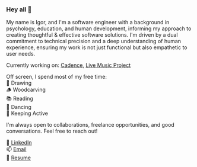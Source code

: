 ### Hey all 👋

My name is Igor, and I'm a software engineer with a background in psychology, education, and human development, informing my approach to creating thoughtful & effective software solutions. I'm driven by a dual commitment to technical precision and a deep understanding of human experience, ensuring my work is not just functional but also empathetic to user needs.

Currently working on: [Cadence](https://github.com/igoroganesian/cadence-backend), [Live Music Project](https://www.livemusicproject.org/)

Off screen, I spend most of my free time:<br>
🎨 Drawing<br>
🪵 Woodcarving<br>
📚 Reading<br>
💃 Dancing<br>
🏃 Keeping Active<br>

I'm always open to collaborations, freelance opportunities, and good conversations. Feel free to reach out!<br>

💼 [LinkedIn](https://www.linkedin.com/in/igoroganesian/)<br>
📫 [Email](igor.oganesian@gmail.com)<br>
📝 [Resume](https://docs.google.com/document/d/1OutRA_NupEnmDoi6r1HAfNmOIrEF_BFx5MvrluZQlx0/edit?usp=sharing)
